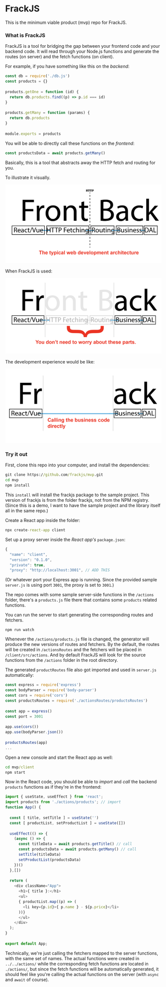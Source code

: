# FrackJS

This is the minimum viable product (mvp) repo for FrackJS.

### What is FrackJS

FrackJS is a tool for bridging the gap between your frontend code and your backend code. It will read through your Node.js functions and generate the routes (on server) and the fetch functions (on client).

For example, if you have something like this on the *backend*:

```js
const db = require('./db.js')
const products = {}

products.getOne = function (id) {
  return db.products.find((p) => p.id === id)
}

products.getMany = function (params) {
  return db.products
}

module.exports = products
```

You will be able to directly call these functions on the *frontend*:

```js
const productsData = await products.getMany()
```

Basically, this is a tool that abstracts away the HTTP fetch and routing for you.

To illustrate it visually.

![](https://github.com/frackjs/mvp/blob/master/README-assets/diagram-1.png)

When FrackJS is used:

![](https://github.com/frackjs/mvp/blob/master/README-assets/diagram-2.png)

The development experience would be like:

![](https://github.com/frackjs/mvp/blob/master/README-assets/diagram-3.png)

### Try it out

First, clone this repo into your computer, and install the dependencies:

```cmd
git clone https://github.com/frackjs/mvp.git
cd mvp
npm install
```
This `install` will install the frackjs package to the sample project. This version of frackjs is from the folder frackjs, not from the NPM registry. (Since this is a demo, I want to have the sample project and the library itself all in the same repo.)

Create a React app inside the folder:

```cmd
npx create-react-app client
```

Set up a proxy server inside the *React app's* `package.json`:
```js
{
  "name": "client",
  "version": "0.1.0",
  "private": true,
  "proxy": "http://localhost:3001", // ADD THIS
```
(Or whatever port your Express app is running. Since the provided sample `server.js` is using port `3001`, the proxy is set to `3001`.)

The repo comes with some sample server-side functions in the `/actions` folder, there's a `products.js` file there that contains some `products` related functions.

You can run the server to start generating the corresponding routes and fetchers.

```
npm run watch 
```

Whenever the `/actions/products.js` file is changed, the generator will produce the new versions of routes and fetchers. By the default, the routes will be created in `/actionsRoutes` and the fetchers will be placed in `/client/src/actions`. And by default FrackJS will look for the source functions from the `/actions` folder in the root directory.

The generated `productRoutes` file also got imported and used in `server.js` automatically:

```js
const express = require('express')
const bodyParser = require('body-parser')
const cors = require('cors')
const productsRoutes = require('./actionsRoutes/productsRoutes')

const app = express()
const port = 3001

app.use(cors())
app.use(bodyParser.json())

productsRoutes(app)
...
```

Open a new console and start the React app as well:

```cmd
cd mvp/client
npm start
```

Now in the React code, you should be able to *import* and *call* the backend `products` functions as if they're in the frontend:

```js
import { useState, useEffect } from 'react';
import products from './actions/products'; // import
function App() {

  const [ title, setTitle ] = useState('')
  const [ productList, setProductList ] = useState([])

  useEffect(() => {
    (async () => {
      const titleData = await products.getTitle() // call
      const productsData = await products.getMany() // call
      setTitle(titleData)
      setProductList(productsData)
    })()
  },[])

  return (
    <div className="App">
      <h1>{ title }:</h1>
      <ul>
      { productList.map((p) => (
        <li key={p.id}>{ p.name } - ${p.price}</li>
      ))}
      </ul>
    </div>
  );
}

export default App;
```
Technically, we're just calling the fetchers mapped to the server functions, with the same set of names. The actual functions were created in `../../actions/` while the corresponding fetch functions are located in `./actions/`, but since the fetch functions will be automatically generated, it should feel like you're calling the actual functions on the server (with `async` and `await` of course).

